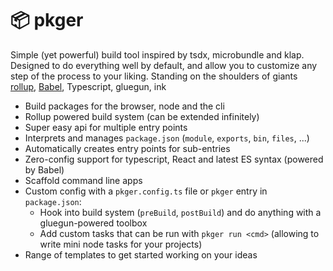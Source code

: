 # 📦 pkger

Simple (yet powerful) build tool inspired by tsdx, microbundle and klap. Designed to do everything well by default, and allow you to customize any step of the process to your liking. Standing on the shoulders of giants [rollup](rollup/rollup), [Babel](https://github.com/babel/babel), Typescript, gluegun, ink

* Build packages for the browser, node and the cli
* Rollup powered build system (can be extended infinitely)
* Super easy api for multiple entry points 
* Interprets and manages `package.json` (`module`, `exports`, `bin`, `files`, ...) 
* Automatically creates entry points for sub-entries
* Zero-config support for typescript, React and latest ES syntax (powered by Babel)
* Scaffold command line apps
* Custom config with a `pkger.config.ts` file or `pkger` entry in `package.json`:
  * Hook into build system (`preBuild`, `postBuild`) and do anything with a gluegun-powered toolbox
  * Add custom tasks that can be run with `pkger run <cmd>` (allowing to write mini node tasks for your projects)
* Range of templates to get started working on your ideas
  
